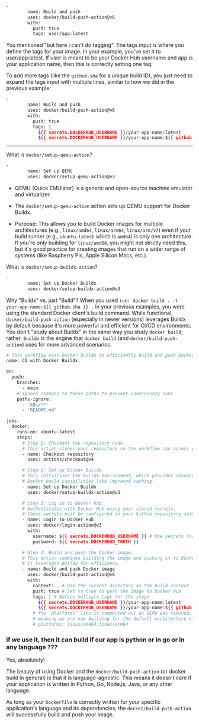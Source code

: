 ```bash
-
        name: Build and push
        uses: docker/build-push-action@v6
        with:
          push: true
          tags: user/app:latest
```


You mentioned "but here i can't do tagging". The tags input is where you define the tags for your image. In your example, you've set it to user/app:latest. If user is meant to be your Docker Hub username and app is your application name, then this is correctly setting one tag.

To add more tags (like the `github.sha` for a unique build ID), you just need to expand the tags input with multiple lines, similar to how we did in the previous example:



```bash
-
        name: Build and push
        uses: docker/build-push-action@v6
        with:
          push: true
          tags: |
            ${{ secrets.DOCKERHUB_USERNAME }}/your-app-name:latest
            ${{ secrets.DOCKERHUB_USERNAME }}/your-app-name:${{ github.sha }}

```


---



What is `docker/setup-qemu-action`?

```bash
-
        name: Set up QEMU
        uses: docker/setup-qemu-action@v3
```


- QEMU (Quick EMUlator) is a generic and open-source machine emulator and virtualizer.

- The `docker/setup-qemu-action` action sets up QEMU support for Docker Buildx.

- Purpose: This allows you to build Docker images for multiple architectures (e.g., `linux/amd64`, `linux/arm64`, `linux/arm/v7`) even if your build runner (e.g., `ubuntu-latest` which is `amd64`) is only one architecture. If you're only building for `linux/amd64`, you might not strictly need this, but it's good practice for creating images that run on a wider range of systems (like Raspberry Pis, Apple Silicon Macs, etc.).







What is `docker/setup-buildx-action`?

```bash
-
        name: Set up Docker Buildx
        uses: docker/setup-buildx-action@v3
```




Why "Buildx" vs. just "Build"?
When you used `run: docker build . -t your-app-name:${{ github.sha }} .` in your previous examples, you were using the standard Docker client's build command. While functional, `docker/build-push-action` (especially in newer versions) leverages Buildx by default because it's more powerful and efficient for CI/CD environments. You don't "study about Buildx" in the same way you study `docker build`; rather, `Buildx` is the engine that `docker build` (and `docker/build-push-action`) uses for more advanced scenarios.



```bash
# This workflow uses Docker Buildx to efficiently build and push Docker images.
name: CI with Docker Buildx

on:
  push:
    branches:
      - main
    # Ignore changes to these paths to prevent unnecessary runs
    paths-ignore:
      - 'k8s/**'
      - 'README.md'

jobs:
  docker:
    runs-on: ubuntu-latest
    steps:
      # Step 1: Checkout the repository code.
      # This action clones your repository so the workflow can access your files.
      - name: Checkout repository
        uses: actions/checkout@v4

      # Step 2: Set up Docker Buildx.
      # This initializes the Buildx environment, which provides advanced
      # Docker build capabilities like improved caching.
      - name: Set up Docker Buildx
        uses: docker/setup-buildx-action@v3

      # Step 3: Log in to Docker Hub.
      # Authenticates with Docker Hub using your stored secrets.
      # These secrets must be configured in your GitHub repository settings.
      - name: Login to Docker Hub
        uses: docker/login-action@v3
        with:
          username: ${{ secrets.DOCKERHUB_USERNAME }} # Use secrets for credentials
          password: ${{ secrets.DOCKERHUB_TOKEN }}

      # Step 4: Build and push the Docker image.
      # This action combines building the image and pushing it to Docker Hub.
      # It leverages Buildx for efficiency.
      - name: Build and push Docker image
        uses: docker/build-push-action@v6
        with:
          context: . # Use the current directory as the build context
          push: true # Set to true to push the image to Docker Hub
          tags: | # Define multiple tags for the image
            ${{ secrets.DOCKERHUB_USERNAME }}/your-app-name:latest
            ${{ secrets.DOCKERHUB_USERNAME }}/your-app-name:${{ github.sha }}
          # The 'platforms' line is commented out as QEMU was removed,
          # meaning we are now building for the default architecture (linux/amd64).
          # platforms: linux/amd64,linux/arm64


```


### if we use it, then it can build if our app is python or in go or in any language ???

Yes, absolutely!

The beauty of using Docker and the `docker/build-push-action` (or docker build in general) is that it is language-agnostic. This means it doesn't care if your application is written in Python, Go, Node.js, Java, or any other language.

As long as your `Dockerfile` is correctly written for your specific application's language and its dependencies, the `docker/build-push-action` will successfully build and push your image.

